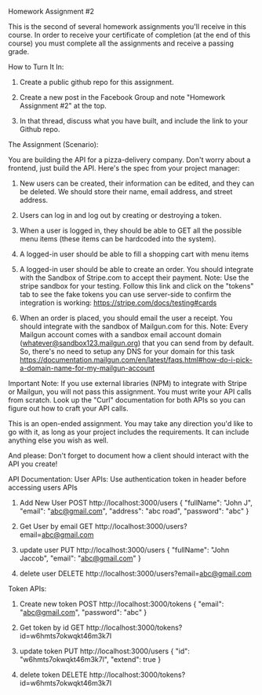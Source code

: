 Homework Assignment #2

This is the second of several homework assignments you'll receive in this course. In order to receive your certificate of completion (at the end of this course) you must complete all the assignments and receive a passing grade. 

How to Turn It In:

1. Create a public github repo for this assignment. 

2. Create a new post in the Facebook Group  and note "Homework Assignment #2" at the top.

3. In that thread, discuss what you have built, and include the link to your Github repo. 

The Assignment (Scenario):

You are building the API for a pizza-delivery company. Don't worry about a frontend, just build the API. Here's the spec from your project manager: 

1. New users can be created, their information can be edited, and they can be deleted. We should store their name, email address, and street address.

2. Users can log in and log out by creating or destroying a token.

3. When a user is logged in, they should be able to GET all the possible menu items (these items can be hardcoded into the system). 

4. A logged-in user should be able to fill a shopping cart with menu items

5. A logged-in user should be able to create an order. You should integrate with the Sandbox of Stripe.com to accept their payment. Note: Use the stripe sandbox for your testing. Follow this link and click on the "tokens" tab to see the fake tokens you can use server-side to confirm the integration is working: https://stripe.com/docs/testing#cards

6. When an order is placed, you should email the user a receipt. You should integrate with the sandbox of Mailgun.com for this. Note: Every Mailgun account comes with a sandbox email account domain (whatever@sandbox123.mailgun.org) that you can send from by default. So, there's no need to setup any DNS for your domain for this task https://documentation.mailgun.com/en/latest/faqs.html#how-do-i-pick-a-domain-name-for-my-mailgun-account

Important Note: If you use external libraries (NPM) to integrate with Stripe or Mailgun, you will not pass this assignment. You must write your API calls from scratch. Look up the "Curl" documentation for both APIs so you can figure out how to craft your API calls. 

This is an open-ended assignment. You may take any direction you'd like to go with it, as long as your project includes the requirements. It can include anything else you wish as well. 

And please: Don't forget to document how a client should interact with the API you create!


API Documentation:
User APIs:
Use authentication token in header before accessing users APIs

1. Add New User
POST http://localhost:3000/users
{
  "fullName": "John J",
  "email": "abc@gmail.com",
  "address": "abc road",
  "password": "abc"
}

2. Get User by email
GET http://localhost:3000/users?email=abc@gmail.com

3. update user 
PUT http://localhost:3000/users
{
  "fullName": "John Jaccob",
  "email": "abc@gmail.com"
}

4. delete user
DELETE http://localhost:3000/users?email=abc@gmail.com


Token APIs:
1. Create new token
POST http://localhost:3000/tokens
{
  "email": "abc@gmail.com",
  "password": "abc"
}

2. Get token by id
GET http://localhost:3000/tokens?id=w6hmts7okwqkt46m3k7l

3. update token 
PUT http://localhost:3000/users
{
  "id": "w6hmts7okwqkt46m3k7l",
  "extend": true
}

4. delete token
DELETE http://localhost:3000/tokens?id=w6hmts7okwqkt46m3k7l
